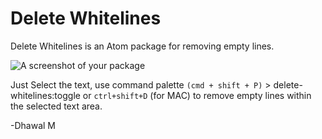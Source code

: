 # Delete Whitelines

Delete Whitelines is an Atom package for removing empty lines.

![A screenshot of your package](https://raw.githubusercontent.com/dhwlm/delete-whitelines/master/screenshot.gif)

Just Select the text, use command palette `(cmd + shift + P)` > delete-whitelines:toggle or `ctrl+shift+D` (for MAC) to remove empty lines within the selected text area.

-Dhawal M

